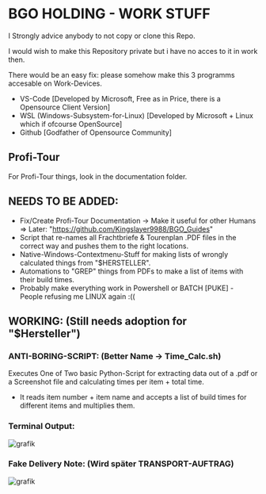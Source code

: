 # BGO HOLDING - WORK STUFF

I Strongly advice anybody to not copy or clone this Repo.

I would wish to make this Repository private but i have no acces to it in work then.

There would be an easy fix: please somehow make this 3 programms accesable on Work-Devices.
 - VS-Code [Developed by Microsoft, Free as in Price, there is a Opensource Client Version]
 - WSL (Windows-Subsystem-for-Linux) [Developed by Microsoft + Linux which if ofcourse OpenSource]
 - Github [Godfather of Opensource Community]

## Profi-Tour
For Profi-Tour things, look in the documentation folder.

## NEEDS TO BE ADDED:
- Fix/Create Profi-Tour Documentation -> Make it useful for other Humans => Later: "https://github.com/Kingslayer9988/BGO_Guides"
- Script that re-names all Frachtbriefe & Tourenplan .PDF files in the correct way and pushes them to the right locations.
- Native-Windows-Contextmenu-Stuff for making lists of wrongly calculated things from "$HERSTELLER".
- Automations to "GREP" things from PDFs to make a list of items with their build times.
- Probably make everything work in Powershell or BATCH [PUKE] - People refusing me LINUX again :((
 
## WORKING: (Still needs adoption for "$Hersteller")
### ANTI-BORING-SCRIPT: (Better Name -> Time_Calc.sh)
Executes One of Two basic Python-Script for extracting data out of a .pdf or a Screenshot file and calculating times per item + total time.

- It reads item number + item name and accepts a list of build times for different items and multiplies them.

### Terminal Output:
![grafik](https://github.com/user-attachments/assets/2d20f088-7bd2-4238-a5cc-6a1aea5506d6)

### Fake Delivery Note: (Wird später TRANSPORT-AUFTRAG)
![grafik](https://github.com/user-attachments/assets/2c998447-417f-433b-854c-bfe1cf59f8c3)


